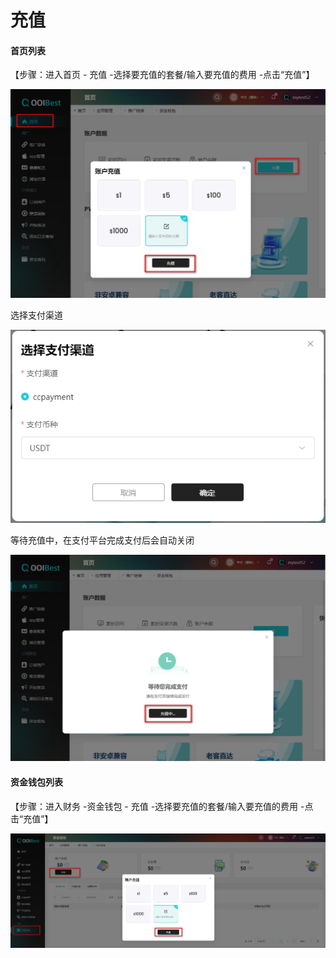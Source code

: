# 充值    

#### 首页列表

【步骤：进入首页 - 充值 -选择要充值的套餐/输入要充值的费用 -点击“充值”】

![image-20240711195210877](chongzhi.assets/image-20240711195210877.png) 

选择支付渠道

![image-20240711195710627](chongzhi.assets/image-20240711195710627.png)



等待充值中，在支付平台完成支付后会自动关闭

![image-20240711195800363](chongzhi.assets/image-20240711195800363.png)

#### 资金钱包列表

【步骤：进入财务 -资金钱包 - 充值 -选择要充值的套餐/输入要充值的费用 -点击“充值”】

![image-20240711195249967](chongzhi.assets/image-20240711195249967.png) 

